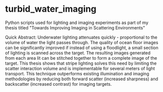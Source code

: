 # turbid_water_imaging

Python scripts used for lighting and imaging experiments as part of my thesis titled "Towards Improving Imaging in Scattering Environments"

Quick Abstract: Underwater lighting attenuates quickly - proportional to the volume of water the light passes through. The quality of ocean floor images can be significantly improved if instead of using a floodlight, a small section of lighting is scanned across the target. The resulting images generated from each area lit can be stitched together to form a complete image of the target. This thesis shows that stripe lighting solves this need by limiting the scatter interaction volume and is implementable for several meters of light transport. This technique outperforms existing illumination and imaging methodologies by reducing both forward scatter (increased sharpness) and backscatter (increased contrast) for imaging targets.

